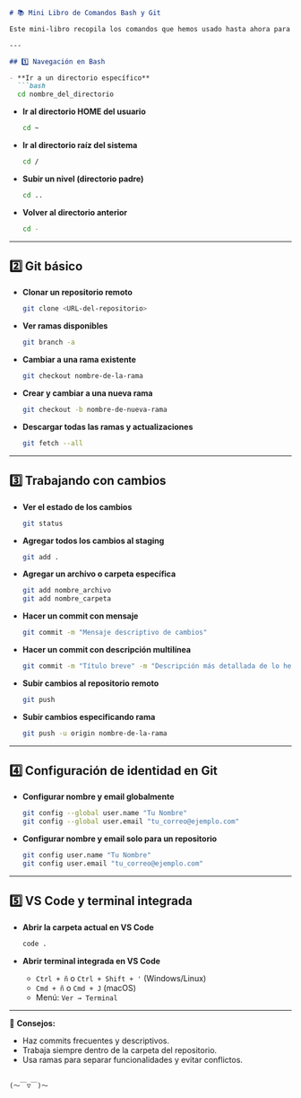 

````markdown
# 📚 Mini Libro de Comandos Bash y Git

Este mini-libro recopila los comandos que hemos usado hasta ahora para trabajar con **Bash**, **Git** y **VS Code**.

---

## 1️⃣ Navegación en Bash

- **Ir a un directorio específico**  
  ```bash
  cd nombre_del_directorio
````

* **Ir al directorio HOME del usuario**

  ```bash
  cd ~
  ```
* **Ir al directorio raíz del sistema**

  ```bash
  cd /
  ```
* **Subir un nivel (directorio padre)**

  ```bash
  cd ..
  ```
* **Volver al directorio anterior**

  ```bash
  cd -
  ```

---

## 2️⃣ Git básico

* **Clonar un repositorio remoto**

  ```bash
  git clone <URL-del-repositorio>
  ```

* **Ver ramas disponibles**

  ```bash
  git branch -a
  ```

* **Cambiar a una rama existente**

  ```bash
  git checkout nombre-de-la-rama
  ```

* **Crear y cambiar a una nueva rama**

  ```bash
  git checkout -b nombre-de-nueva-rama
  ```

* **Descargar todas las ramas y actualizaciones**

  ```bash
  git fetch --all
  ```

---

## 3️⃣ Trabajando con cambios

* **Ver el estado de los cambios**

  ```bash
  git status
  ```

* **Agregar todos los cambios al staging**

  ```bash
  git add .
  ```

* **Agregar un archivo o carpeta específica**

  ```bash
  git add nombre_archivo
  git add nombre_carpeta
  ```

* **Hacer un commit con mensaje**

  ```bash
  git commit -m "Mensaje descriptivo de cambios"
  ```

* **Hacer un commit con descripción multilínea**

  ```bash
  git commit -m "Título breve" -m "Descripción más detallada de lo hecho"
  ```

* **Subir cambios al repositorio remoto**

  ```bash
  git push
  ```

* **Subir cambios especificando rama**

  ```bash
  git push -u origin nombre-de-la-rama
  ```

---

## 4️⃣ Configuración de identidad en Git

* **Configurar nombre y email globalmente**

  ```bash
  git config --global user.name "Tu Nombre"
  git config --global user.email "tu_correo@ejemplo.com"
  ```

* **Configurar nombre y email solo para un repositorio**

  ```bash
  git config user.name "Tu Nombre"
  git config user.email "tu_correo@ejemplo.com"
  ```

---

## 5️⃣ VS Code y terminal integrada

* **Abrir la carpeta actual en VS Code**

  ```bash
  code .
  ```

* **Abrir terminal integrada en VS Code**

  * `Ctrl + ñ` o `Ctrl + Shift + '` (Windows/Linux)
  * `Cmd + ñ` o `Cmd + J` (macOS)
  * Menú: `Ver → Terminal`

---

📌 **Consejos:**

* Haz commits frecuentes y descriptivos.
* Trabaja siempre dentro de la carpeta del repositorio.
* Usa ramas para separar funcionalidades y evitar conflictos.

```

(～￣▽￣)～

```
